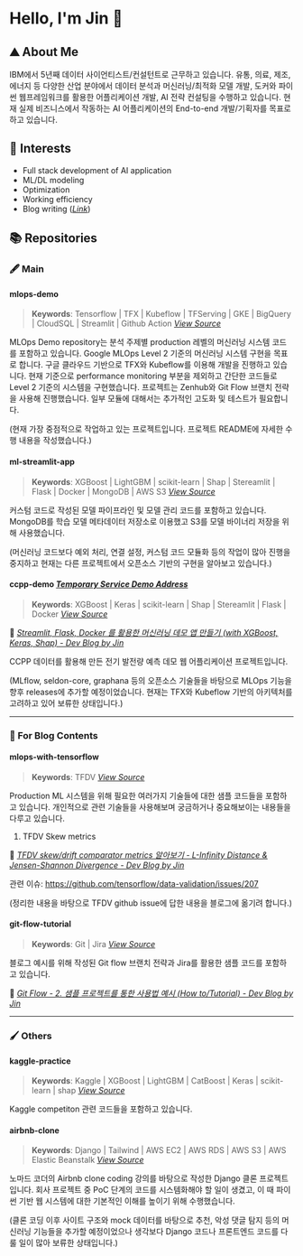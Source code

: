 # Hello, I'm Jin :bagel:

## :mountain: About Me

IBM에서 5년째 데이터 사이언티스트/컨설턴트로 근무하고 있습니다. 유통, 의료, 제조, 에너지 등 다양한 산업 분야에서 데이터 분석과 머신러닝/최적화 모델 개발, 도커와 파이썬 웹프레임워크를 활용한 어플리케이션 개발, AI 전략 컨설팅을 수행하고 있습니다. 현재 실제 비즈니스에서 작동하는 AI 어플리케이션의 End-to-end 개발/기획자를 목표로 하고 있습니다.

## :dart: Interests

- Full stack development of AI application
- ML/DL modeling
- Optimization
- Working efficiency
- Blog writing (*[Link](https://jinwoo1990.github.io/)*)

## :books: Repositories


### :fountain_pen: Main

#### mlops-demo
> **Keywords**: Tensorflow | TFX | Kubeflow | TFServing | GKE | BigQuery | CloudSQL | Streamlit | Github Action *[View Source](https://github.com/jinwoo1990/mlops-demo)*

MLOps Demo repository는 분석 주제별 production 레벨의 머신러닝 시스템 코드를 포함하고 있습니다. Google MLOps Level 2 기준의 머신러닝 시스템 구현을 목표로 합니다. 구글 클라우드 기반으로 TFX와 Kubeflow를 이용해 개발을 진행하고 있습니다. 현재 기준으로 performance monitoring 부분을 제외하고 간단한 코드들로 Level 2 기준의 시스템을 구현했습니다. 프로젝트는 Zenhub와 Git Flow 브랜치 전략을 사용해 진행했습니다. 일부 모듈에 대해서는 추가적인 고도화 및 테스트가 필요합니다.

(현재 가장 중점적으로 작업하고 있는 프로젝트입니다. 프로젝트 README에 자세한 수행 내용을 작성했습니다.)

#### ml-streamlit-app
> **Keywords**: XGBoost | LightGBM | scikit-learn | Shap | Stereamlit | Flask | Docker | MongoDB | AWS S3 *[View Source](https://github.com/jinwoo1990/ml-streamlit-app)*

커스텀 코드로 작성된 모델 파이프라인 및 모델 관리 코드를 포함하고 있습니다. MongoDB를 학습 모델 메타데이터 저장소로 이용했고 S3를 모델 바이너리 저장을 위해 사용했습니다.

(머신러닝 코드보다 예외 처리, 연결 설정, 커스텀 코드 모듈화 등의 작업이 많아 진행을 중지하고 현재는 다른 프로젝트에서 오픈소스 기반의 구현을 알아보고 있습니다.)

#### ccpp-demo *[Temporary Service Demo Address](http://13.209.234.231:8501/)*
> **Keywords**: XGBoost | Keras | scikit-learn | Shap | Stereamlit | Flask | Docker *[View Source](https://github.com/jinwoo1990/ccpp-demo)*

:memo: *[Streamlit, Flask, Docker 를 활용한 머신러닝 데모 앱 만들기 (with XGBoost, Keras, Shap) - Dev Blog by Jin](https://jinwoo1990.github.io/toy-projects/ccpp-demo/)*

CCPP 데이터를 활용해 만든 전기 발전량 예측 데모 웹 어플리케이션 프로젝트입니다.

(MLflow, seldon-core, graphana 등의 오픈소스 기술들을 바탕으로 MLOps 기능을 향후 releases에 추가할 예정이었습니다. 현재는 TFX와 Kubeflow 기반의 아키텍처를 고려하고 있어 보류한 상태입니다.)

---

### :book: For Blog Contents

#### mlops-with-tensorflow

> **Keywords**: TFDV *[View Source](https://github.com/jinwoo1990/mlops-with-tensorflow)*

Production ML 시스템을 위해 필요한 여러가지 기술들에 대한 샘플 코드들을 포함하고 있습니다. 개인적으로 관련 기술들을 사용해보며 궁금하거나 중요해보이는 내용들을 다루고 있습니다.

1. TFDV Skew metrics

:memo: *[TFDV skew/drift comparator metrics 알아보기 - L-Infinity Distance & Jensen-Shannon Divergence - Dev Blog by Jin](https://jinwoo1990.github.io/)*

관련 이슈: https://github.com/tensorflow/data-validation/issues/207

(정리한 내용을 바탕으로 TFDV github issue에 답한 내용을 블로그에 옮기려 합니다.)

#### git-flow-tutorial
> **Keywords**: Git | Jira *[View Source](https://github.com/jinwoo1990/git-flow-tutorial)*

블로그 예시를 위해 작성된 Git flow 브랜치 전략과 Jira를 활용한 샘플 코드를 포함하고 있습니다.

:memo: *[Git Flow - 2. 샘플 프로젝트를 통한 사용법 예시 (How to/Tutorial) - Dev Blog by Jin](https://jinwoo1990.github.io/git/git-flow-tutorial/)*

---

### :paintbrush: Others

#### kaggle-practice
> **Keywords**: Kaggle | XGBoost | LightGBM | CatBoost | Keras | scikit-learn | shap *[View Source](https://github.com/jinwoo1990/kaggle-practice)*

Kaggle competiton 관련 코드들을 포함하고 있습니다.

#### airbnb-clone
> **Keywords**: Django | Tailwind | AWS EC2 | AWS RDS | AWS S3 | AWS Elastic Beanstalk *[View Source](https://github.com/jinwoo1990/airbnb-clone)*

노마드 코더의 Airbnb clone coding 강의를 바탕으로 작성한 Django 클론 프로젝트입니다. 회사 프로젝트 중 PoC 단계의 코드를 시스템화해야 할 일이 생겼고, 이 때 파이썬 기반 웹 시스템에 대한 기본적인 이해를 높이기 위해 수행했습니다.

(클론 코딩 이후 사이트 구조와 mock 데이터를 바탕으로 추천, 악성 댓글 탐지 등의 머신러닝 기능들을 추가할 예정이었으나 생각보다 Django 코드나 프론트엔드 코드를 다룰 일이 많아 보류한 상태입니다.)
